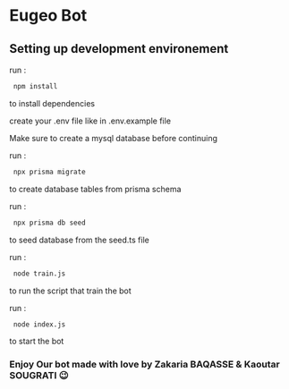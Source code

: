 # Eugeo Bot

## Setting up development environement

run :

```sh
 npm install
```

to install dependencies

create your .env file like in .env.example file

Make sure to create a mysql database before continuing

run :

```sh
 npx prisma migrate
```

to create database tables from prisma schema

run :

```sh
 npx prisma db seed
```

to seed database from the seed.ts file

run :

```sh
 node train.js
```

to run the script that train the bot

run :

```sh
 node index.js
```

to start the bot

### Enjoy Our bot made with love by Zakaria BAQASSE & Kaoutar SOUGRATI 😉

